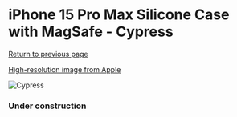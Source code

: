 # iPhone 15 Pro Max Silicone Case with MagSafe - Cypress

[Return to previous page](/iphone_15)

[High-resolution image from Apple](https://store.storeimages.cdn-apple.com/8756/as-images.apple.com/is/MT1X3?wid=4500&hei=4500&fmt=png)

<div style="width: 384px"><img src="/everyphone/MT1X3.png" alt="Cypress"></div>

### Under construction
